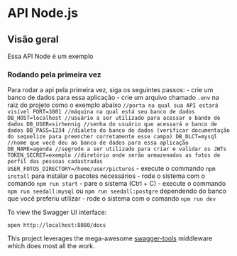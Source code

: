 # API Node.js

## Visão geral
Essa API Node é um exemplo

### Rodando pela primeira vez
Para rodar a api pela primeira vez, siga os seguintes passos:
	- crie um banco de dados para essa aplicação
	- crie um arquivo chamado `.env` na raiz do projeto como o exemplo abaixo
		```
		//porta na qual sua API estará visível
		PORT=3001
		//máquina na qual está seu banco de dados
		DB_HOST=localhost
		//usuário a ser utilizado para acessar o bando de dados
		DB_USER=sirhennig
		//senha do usuário que acessará o banco de dados
		DB_PASS=1234
		//dialeto do banco de dados (verificar documentação do sequelize para preencher corretamente esse campo)
		DB_DLCT=mysql
		//nome que você deu ao banco de dados para essa aplicação
		DB_NAME=agenda
		//segredo a ser utilizado para criar e validar os JWTs
		TOKEN_SECRET=exemplo
		//diretório onde serão armazenados as fotos de perfil das pessoas cadastradas
		USER_FOTOS_DIRECTORY=/home/user/pictures
		```
	- execute o commando `npm install` para instalar o pacotes necessários
	- rode o sistema com o comando `npm run start`
	- pare o sistema (Ctrl + C)
	- execute o commando `npm run seedall:mysql` ou `npm run seedall:postgre` dependendo do banco que você preferiu utilizar
	- rode o sistema com o comando `npm run dev`

To view the Swagger UI interface:

```
open http://localhost:8080/docs
```

This project leverages the mega-awesome [swagger-tools](https://github.com/apigee-127/swagger-tools) middleware which does most all the work.
